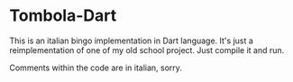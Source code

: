 # Tombola-Dart
This is an italian bingo implementation in Dart language. It's just a reimplementation of one of my old school project. Just compile it and run.

Comments within the code are in italian, sorry.
